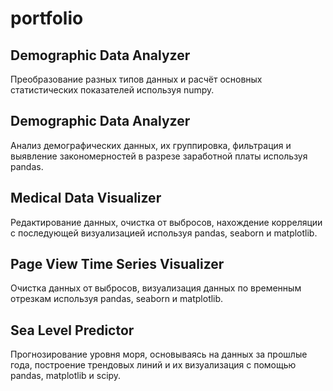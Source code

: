 # portfolio
## Demographic Data Analyzer
Преобразование разных типов данных и расчёт основных статистических показателей используя numpy.
## Demographic Data Analyzer
Анализ демографических данных, их группировка, фильтрация и выявление закономерностей в разрезе заработной платы используя pandas.
## Medical Data Visualizer
Редактирование данных, очистка от выбросов, нахождение корреляции с последующей визуализацией используя pandas, seaborn и matplotlib.
## Page View Time Series Visualizer
Очистка данных от выбросов, визуализация данных по временным отрезкам используя pandas, seaborn и matplotlib.
## Sea Level Predictor
Прогнозирование уровня моря, основываясь на данных за прошлые года, построение трендовых линий и их визуализация с помощью pandas, matplotlib и scipy.

